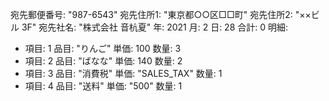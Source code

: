 宛先郵便番号: "987-6543"
宛先住所1: "東京都○○区□□町"
宛先住所2: "××ビル 3F"
宛先社名: "株式会社 音杭夏"
年: 2021
月: 2
日: 28
合計: 0
明細:
 - 項目: 1
   品目: "りんご"
   単価: 100
   数量: 3
 - 項目: 2
   品目: "ばなな"
   単価: 140
   数量: 2
 - 項目: 3
   品目: "消費税"
   単価: "SALES_TAX"
   数量: 1
 - 項目: 4
   品目: "送料"
   単価: "500"
   数量: 1